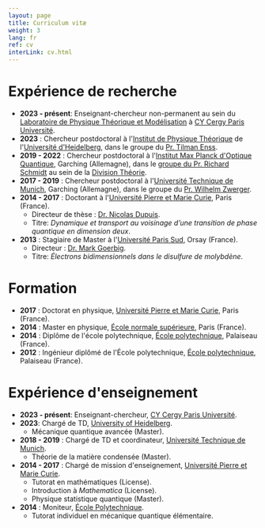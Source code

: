 ```yaml
---
layout: page
title: Curriculum vitæ
weight: 3
lang: fr
ref: cv
interLink: cv.html
---
```


# Expérience de recherche

* **2023 - présent**: Enseignant-chercheur non-permanent au sein du [Laboratoire de Physique Théorique et Modélisation](https://lptm.cyu.fr) à [CY Cergy Paris Université](https://www.cyu.fr).
* **2023** : Chercheur postdoctoral à l'[Institut de Physique Théorique](https://www.thphys.uni-heidelberg.de/index.php?lang=e) de l'[Université d'Heidelberg](https://www.uni-heidelberg.de/en), dans le groupe du [Pr. Tilman Enss](https://www.thphys.uni-heidelberg.de/~enss/).
* **2019 - 2022** : Chercheur postdoctoral à l'[Institut Max Planck d'Optique Quantique](https://www.mpq.mpg.de/en), Garching (Allemagne), dans le [groupe du Pr. Richard Schmidt](https://quantummatter.de) au sein de la [Division Théorie](https://www.mpq.mpg.de/6497359/theory-homepage).
* **2017 - 2019** : Chercheur postdoctoral à l'[Université Technique de Munich](https://www.tum.de/en/), Garching (Allemagne), dans le groupe du [Pr. Wilhelm Zwerger](http://einrichtungen.ph.tum.de/T34/).
* **2014 - 2017** : Doctorant à l'[Université Pierre et Marie Curie](https://www.sorbonne-universite.fr), Paris (France).
  + Directeur de thèse : [Dr. Nicolas Dupuis](https://www.lptmc.jussieu.fr/users/dupuis).
  + Titre: *Dynamique et transport au voisinage d’une transition de phase quantique en dimension deux*.
* **2013** : Stagiaire de Master à l'[Université Paris Sud](https://www.universite-paris-saclay.fr/), Orsay (France).
  + Directeur : [Dr. Mark Goerbig](https://equipes2.lps.u-psud.fr/theorie/members-2/).
  + Titre: *Électrons bidimensionnels dans le disulfure de molybdène*. 

# Formation

* **2017** : Doctorat en physique, [Université Pierre et Marie Curie](https://www.sorbonne-universite.fr/), Paris (France).
* **2014** : Master en physique, [École normale supérieure](http://www.ens.fr/), Paris (France).
* **2014** : Diplôme de l'école polytechnique, [École polytechnique](http://www.polytechnique.edu/), Palaiseau (France).
* **2012** : Ingénieur diplômé de l'École polytechnique, [École polytechnique](http://www.polytechnique.edu/), Palaiseau (France).


# Expérience d'enseignement

* **2023 - présent**: Enseignant-chercheur, [CY Cergy Paris Université](https://www.cyu.fr/).
* **2023**: Chargé de TD, [University of Heidelberg](https://www.uni-heidelberg.de/en).
  + Mécanique quantique avancée (Master).
* **2018 - 2019** : Chargé de TD et coordinateur, [Université Technique de Munich](https://www.tum.de/en/).
  + Théorie de la matière condensée (Master). 
* **2014 - 2017** : Chargé de mission d'enseignement, [Université Pierre et Marie Curie](https://www.sorbonne-universite.fr/).
  + Tutorat en mathématiques (License).
  + Introduction à *Mathematica* (License).
  + Physique statistique quantique (Master).
* **2014** : Moniteur, [École Polytechnique](http://www.polytechnique.edu/).
  + Tutorat individuel en mécanique quantique élémentaire.